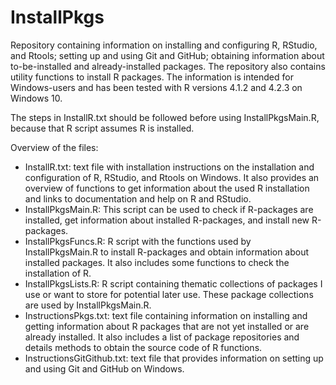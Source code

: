 # InstallPkgs

Repository containing information on installing and configuring R, RStudio, and
Rtools; setting up and using Git and GitHub; obtaining information about
to-be-installed and already-installed packages. The repository also contains
utility functions to install R packages. The information is intended for
Windows-users and has been tested with R versions 4.1.2 and 4.2.3 on Windows 10.

The steps in InstallR.txt should be followed before using InstallPkgsMain.R,
because that R script assumes R is installed.

Overview of the files:

- InstallR.txt: text file with installation instructions on the installation and
  configuration of R, RStudio, and Rtools on Windows. It also provides an
  overview of functions to get information about the used R installation and
  links to documentation and help on R and RStudio.
- InstallPkgsMain.R: This script can be used to check if R-packages are
  installed, get information about installed R-packages, and install new
  R-packages.
- InstallPkgsFuncs.R: R script with the functions used by InstallPkgsMain.R to
  install R-packages and obtain information about installed packages. It also
  includes some functions to check the installation of R.
- InstallPkgsLists.R: R script containing thematic collections of packages I
  use or want to store for potential later use. These package collections are
  used by InstallPkgsMain.R.
- InstructionsPkgs.txt: text file containing information on installing and
  getting information about R packages that are not yet installed or are already
  installed. It also includes a list of package repositories and details methods
  to obtain the source code of R functions.
- InstructionsGitGithub.txt: text file that provides information on setting up
  and using Git and GitHub on Windows.
